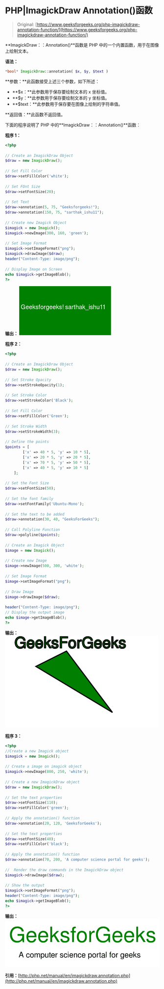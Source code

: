 # PHP|ImagickDraw Annotation()函数

> Original: [https://www.geeksforgeeks.org/php-imagickdraw-annotation-function/](https://www.geeksforgeeks.org/php-imagickdraw-annotation-function/)

**ImagickDraw：：Annotation()**函数是 PHP 中的一个内置函数，用于在图像上绘制文本。

**语法：**

```php
*bool* ImagickDraw::annotation( $x, $y, $text )
```

**参数：**此函数接受上述三个参数，如下所述：

*   **$x：**此参数用于保存要绘制文本的 x 坐标值。
*   **$y：**此参数用于保存要绘制文本的 y 坐标值。
*   **$text：**此参数用于保存要在图像上绘制的字符串值。

**返回值：**此函数不返回值。

下面的程序说明了 PHP 中的**ImagickDraw：：Annotation()**函数：

**程序 1：**

```php
<?php

// Create an ImagickDraw Object
$draw = new ImagickDraw();

// Set Fill Color 
$draw->setFillColor('white');

// Set FOnt Size
$draw->setFontSize(20);

// Set Text
$draw->annotation(5, 75, "Geeksforgeeks!");
$draw->annotation(150, 75, "sarthak_ishu11");

// Create new Imagick Object
$imagick = new Imagick();
$imagick->newImage(300, 160, 'green');

// Set Image Format
$imagick->setImageFormat("png");
$imagick->drawImage($draw);
header("Content-Type: image/png");

// Display Image on Screen
echo $imagick->getImageBlob();
?>
```

**输出：**
![](img/f8e63966324594f4ca5b5c446b37d755.png)

**程序 2：**

```php
<?php

// Create an ImagickDraw Object
$draw = new ImagickDraw();

// Set Stroke Opacity
$draw->setStrokeOpacity(1);

// Set Stroke Color
$draw->setStrokeColor('Black');

// Set Fill Color
$draw->setFillColor('Green');

// Set Stroke Width
$draw->setStrokeWidth(3);

// Define the points
$points = [
        ['x' => 40 * 5, 'y' => 10 * 5],
        ['x' => 20 * 5, 'y' => 20 * 5],
        ['x' => 70 * 5, 'y' => 50 * 5],
        ['x' => 40 * 5, 'y' => 10 * 5]
    ];

// Set the Font Size 
$draw->setFontSize(50); 

// Set the font family 
$draw->setFontFamily('Ubuntu-Mono'); 

// Set the text to be added 
$draw->annotation(30, 40, "GeeksForGeeks"); 

// Call Polyline Function
$draw->polyline($points);

// Create an Imagick Object
$image = new Imagick();

// Create new Image
$image->newImage(500, 300, 'white');

// Set Image Format
$image->setImageFormat("png");

// Draw Image
$image->drawImage($draw);

header("Content-Type: image/png");
// Display the output image
echo $image->getImageBlob();
?>
```

**输出：**
![](img/cfae32dc2ca8bb92fc8e040c66a83e95.png)

**程序 3：**

```php
<?php
//Create a new Imagick object
$imagick = new Imagick();

// Create a image on imagick object
$imagick->newImage(800, 250, 'white');

// Create a new ImagickDraw object
$draw = new ImagickDraw();

// Set the text properties
$draw->setFontSize(110);
$draw->setFillColor('green');

// Apply the annotation() function
$draw->annotation(20, 120, 'GeeksforGeeks');

// Set the text properties
$draw->setFontSize(40);
$draw->setFillColor('black');

// Apply the annotation() function
$draw->annotation(70, 200, 'A computer science portal for geeks');

//  Render the draw commands in the ImagickDraw object
$imagick->drawImage($draw);

// Show the output
$imagick->setImageFormat("png");
header("Content-Type: image/png");
echo $imagick->getImageBlob();
?>
```

**输出：**
![](img/7f03f6a54cae32c1eaa4e6ad048f9a24.png)

**引用：**[http://php.net/manual/en/imagickdraw.annotation.php](http://php.net/manual/en/imagickdraw.annotation.php)